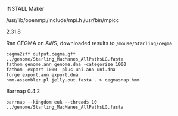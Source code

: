 INSTALL Maker


/usr/lib/openmpi/include/mpi.h
/usr/bin/mpicc

2.31.8

Ran CEGMA on AWS, downloaded results to `/mouse/Starling/cegma`

	cegma2zff output.cegma.gff ../genome/Starling_MacManes_AllPathsLG.fasta
	fathom genome.ann genome.dna -categorize 1000
	fathom -export 1000 -plus uni.ann uni.dna  
	forge export.ann export.dna  
	hmm-assembler.pl jelly.out.fasta . > cegmasnap.hmm
	
Barrnap 0.4.2

	barrnap --kingdom euk --threads 10 ../genome/Starling_MacManes_AllPathsLG.fasta


